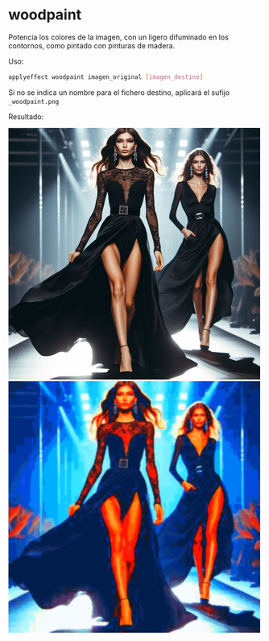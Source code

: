 # woodpaint

Potencia los colores de la imagen, con un ligero difuminado en los contornos, como pintado con pinturas de madera.

Uso:

``` sh
applyeffect woodpaint imagen_original [imagen_destino]
```

Si no se indica un nombre para el fichero destino, aplicará el sufijo `_woodpaint.png`

Resultado:

![imagen original](../../images/image.jpg)
![woodpaint](../../images/image_woodpaint.png)
